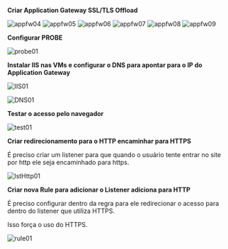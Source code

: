 __Criar Application Gateway SSL/TLS Offload__

![appfw04](Images/appfw04.png)
![appfw05](Images/appfw05.png)
![appfw06](Images/appfw06.png)
![appfw07](Images/appfw07.png)
![appfw08](Images/appfw08.png)
![appfw09](Images/appfw09.png)

__Configurar PROBE__

![probe01](Images/probe.png)

__Instalar IIS nas VMs e configurar o DNS para apontar para o IP do Application Gateway__

![IIS01](Images/IIS01.png)

![DNS01](Images/DNS01.png)

__Testar o acesso pelo navegador__

![test01](Images/tes01.png)

__Criar redirecionamento para o HTTP encaminhar para HTTPS__

É preciso criar um listener para que quando o usuário tente entrar no site por http ele seja encaminhado para https.

![lstHttp01](Images/lstHttp.png)

__Criar nova Rule para adicionar o Listener adiciona para HTTP__

É preciso configurar dentro da regra para ele redirecionar o acesso para dentro do listener que utiliza HTTPS.

Isso força o uso do HTTPS.

![rule01](Images/rule01.png)